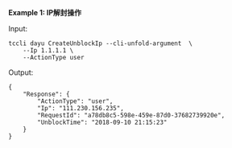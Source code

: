 **Example 1: IP解封操作**



Input: 

```
tccli dayu CreateUnblockIp --cli-unfold-argument  \
    --Ip 1.1.1.1 \
    --ActionType user
```

Output: 
```
{
    "Response": {
        "ActionType": "user",
        "Ip": "111.230.156.235",
        "RequestId": "a78db8c5-598e-459e-87d0-37682739920e",
        "UnblockTime": "2018-09-10 21:15:23"
    }
}
```


